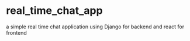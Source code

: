 # real_time_chat_app
a simple real time chat application using Django for backend and react for frontend
